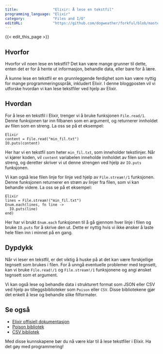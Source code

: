 ```yaml
---
title:                "Elixir: Å lese en tekstfil"
programming_language: "Elixir"
category:             "Files and I/O"
editURL:              "https://github.com/dogweather/forkful/blob/master/content/no/elixir/reading-a-text-file.md"
---
```


{{< edit_this_page >}}

## Hvorfor
Hvorfor vil noen lese en tekstfil? Det kan være mange grunner til dette, enten det er for å hente ut informasjon, behandle data, eller bare for å lære.

Å kunne lese en tekstfil er en grunnleggende ferdighet som kan være nyttig for mange programmeringsspråk, inkludert Elixir. I denne bloggposten vil vi utforske hvordan vi kan lese tekstfiler ved hjelp av Elixir.

## Hvordan
For å lese en tekstfil i Elixir, trenger vi å bruke funksjonen `File.read/1`. Denne funksjonen tar inn filbanen som en argument, og returnerer innholdet av filen som en streng. La oss se på et eksempel:

```
Elixir
content = File.read("min_fil.txt")
IO.puts(content)
```

Her har vi en tekstfil som heter `min_fil.txt`, som inneholder tekstlinjer. Når vi kjører koden, vil `content` variabelen inneholde innholdet av filen som en streng, og deretter skriver vi ut denne strengen ved hjelp av `IO.puts` funksjonen.

Vi kan også lese filen linje for linje ved hjelp av `File.stream!/1` funksjonen. Denne funksjonen returnerer en strøm av linjer fra filen, som vi kan behandle videre. La oss se på et eksempel:

```
Elixir
lines = File.stream!("min_fil.txt")
Enum.each(lines, fn line ->
  IO.puts(line)
end)
```

Her har vi brukt `Enum.each` funksjonen til å gå gjennom hver linje i filen og bruke `IO.puts` for å skrive den ut. Dette er nyttig hvis vi ikke ønsker å laste hele filen inn i minnet på en gang.

## Dypdykk
Når vi leser en tekstfil, er det viktig å huske på at det kan være forskjellige tegnsett som brukes i filen. For å unngå eventuelle problemer med tegnsett, kan vi bruke `File.read!/1` og `File.stream!/1` funksjonene og angi ønsket tegnsett som et argument.

Vi kan også lese og behandle data i strukturert format som JSON eller CSV ved hjelp av tilleggsbiblioteker som `Poison` eller `CSV`. Disse bibliotekene gjør det enkelt å lese og behandle slike filformater.

## Se også
- [Elixir offisiell dokumentasjon](https://hexdocs.pm/elixir/File.html#read/1)
- [Poison bibliotek](https://hexdocs.pm/poison/1.2.0/overview.html)
- [CSV bibliotek](https://hexdocs.pm/csv/CSV.html)

Med disse kunnskapene bør du nå være klar til å lese tekstfiler i Elixir. Ha det gøy med programmering!